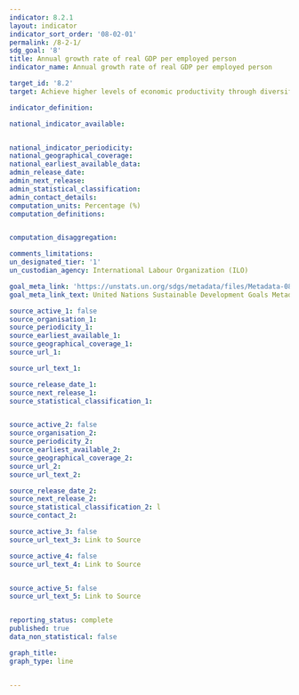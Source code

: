 ```yaml
---
indicator: 8.2.1
layout: indicator
indicator_sort_order: '08-02-01'
permalink: /8-2-1/
sdg_goal: '8'
title: Annual growth rate of real GDP per employed person
indicator_name: Annual growth rate of real GDP per employed person

target_id: '8.2'
target: Achieve higher levels of economic productivity through diversification, technological upgrading and innovation, including through a focus on high-value added and labour-intensive sectors

indicator_definition:

national_indicator_available:


national_indicator_periodicity:
national_geographical_coverage:
national_earliest_available_data:
admin_release_date:
admin_next_release:
admin_statistical_classification:
admin_contact_details:
computation_units: Percentage (%)
computation_definitions:


computation_disaggregation:

comments_limitations:
un_designated_tier: '1'
un_custodian_agency: International Labour Organization (ILO)

goal_meta_link: 'https://unstats.un.org/sdgs/metadata/files/Metadata-08-02-01.pdf'
goal_meta_link_text: United Nations Sustainable Development Goals Metadata

source_active_1: false
source_organisation_1:
source_periodicity_1:
source_earliest_available_1:
source_geographical_coverage_1:
source_url_1:

source_url_text_1:

source_release_date_1:
source_next_release_1:
source_statistical_classification_1:


source_active_2: false
source_organisation_2:
source_periodicity_2:
source_earliest_available_2:
source_geographical_coverage_2:
source_url_2:
source_url_text_2:

source_release_date_2:
source_next_release_2:
source_statistical_classification_2: l
source_contact_2:

source_active_3: false
source_url_text_3: Link to Source

source_active_4: false
source_url_text_4: Link to Source


source_active_5: false
source_url_text_5: Link to Source


reporting_status: complete
published: true
data_non_statistical: false

graph_title:
graph_type: line


---
```

